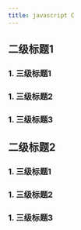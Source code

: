```yaml
---
title: javascript C
---
```


## 二级标题1

### 1. 三级标题1

### 1. 三级标题2

### 1. 三级标题3

## 二级标题2

### 1. 三级标题1

### 1. 三级标题2

### 1. 三级标题3